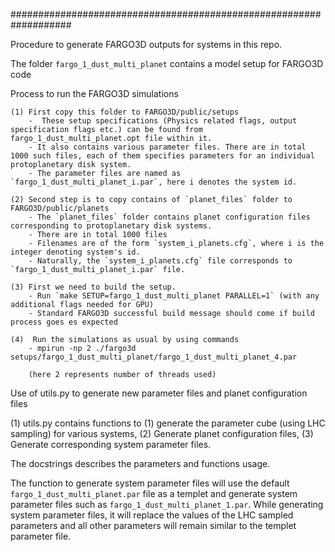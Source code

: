###################################################################


Procedure to generate FARGO3D outputs for systems in this repo.

The folder `fargo_1_dust_multi_planet` contains a model setup for FARGO3D code

Process to run the FARGO3D simulations

    (1) First copy this folder to FARGO3D/public/setups 
        -  These setup specifications (Physics related flags, output specification flags etc.) can be found from fargo_1_dust_multi_planet.opt file within it.
        - It also contains various parameter files. There are in total 1000 such files, each of them specifies parameters for an individual protoplanetary disk system.
        - The parameter files are named as `fargo_1_dust_multi_planet_i.par`, here i denotes the system id.

    (2) Second step is to copy contains of `planet_files` folder to FARGO3D/public/planets
        - The `planet_files` folder contains planet configuration files corresponding to protoplanetary disk systems.
        - There are in total 1000 files
        - Filenames are of the form `system_i_planets.cfg`, where i is the integer denoting system's id.
        - Naturally, the `system_i_planets.cfg` file corresponds to `fargo_1_dust_multi_planet_i.par` file.

    (3) First we need to build the setup.
        - Run `make SETUP=fargo_1_dust_multi_planet PARALLEL=1` (with any additional flags needed for GPU)
        - Standard FARGO3D successful build message should come if build process goes es expected

    (4)  Run the simulations as usual by using commands
        - mpirun -np 2 ./fargo3d setups/fargo_1_dust_multi_planet/fargo_1_dust_multi_planet_4.par

        (here 2 represents number of threads used)


Use of utils.py to generate new parameter files and planet configuration files

(1) utils.py contains functions to (1) generate the parameter cube (using LHC sampling) for various systems, (2) Generate planet configuration files, (3) Generate corresponding system parameter files. 

The docstrings describes the parameters and functions usage. 

The function to generate system parameter files will use the default `fargo_1_dust_multi_planet.par` file as a templet and generate system parameter files
such as `fargo_1_dust_multi_planet_1.par`.
While generating system parameter files, it will replace the values of the LHC sampled parameters and all other parameters will remain similar to the templet parameter file.

